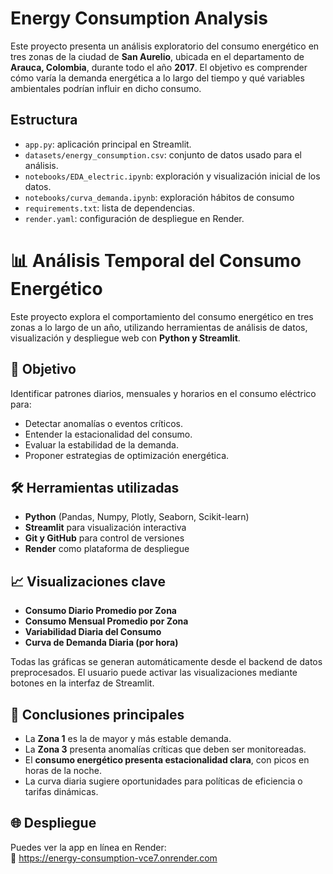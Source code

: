 # Energy Consumption Analysis

Este proyecto presenta un análisis exploratorio del consumo energético en tres zonas de la ciudad de **San Aurelio**, ubicada en el departamento de **Arauca, Colombia**, durante todo el año **2017**. El objetivo es comprender cómo varía la demanda energética a lo largo del tiempo y qué variables ambientales podrían influir en dicho consumo.

## Estructura

- `app.py`: aplicación principal en Streamlit.
- `datasets/energy_consumption.csv`: conjunto de datos usado para el análisis.
- `notebooks/EDA_electric.ipynb`: exploración y visualización inicial de los datos.
- `notebooks/curva_demanda.ipynb`: exploración hábitos de consumo
- `requirements.txt`: lista de dependencias.
- `render.yaml`: configuración de despliegue en Render.

# 📊 Análisis Temporal del Consumo Energético

Este proyecto explora el comportamiento del consumo energético en tres zonas a lo largo de un año, utilizando herramientas de análisis de datos, visualización y despliegue web con **Python y Streamlit**.

## 🚀 Objetivo

Identificar patrones diarios, mensuales y horarios en el consumo eléctrico para:
- Detectar anomalías o eventos críticos.
- Entender la estacionalidad del consumo.
- Evaluar la estabilidad de la demanda.
- Proponer estrategias de optimización energética.

## 🛠️ Herramientas utilizadas

- **Python** (Pandas, Numpy, Plotly, Seaborn, Scikit-learn)
- **Streamlit** para visualización interactiva
- **Git y GitHub** para control de versiones
- **Render** como plataforma de despliegue

## 📈 Visualizaciones clave

- **Consumo Diario Promedio por Zona**
- **Consumo Mensual Promedio por Zona**
- **Variabilidad Diaria del Consumo**
- **Curva de Demanda Diaria (por hora)**

Todas las gráficas se generan automáticamente desde el backend de datos preprocesados. El usuario puede activar las visualizaciones mediante botones en la interfaz de Streamlit.

## 🧠 Conclusiones principales

- La **Zona 1** es la de mayor y más estable demanda.
- La **Zona 3** presenta anomalías críticas que deben ser monitoreadas.
- El **consumo energético presenta estacionalidad clara**, con picos en horas de la noche.
- La curva diaria sugiere oportunidades para políticas de eficiencia o tarifas dinámicas.

## 🌐 Despliegue

Puedes ver la app en línea en Render:  
📍 https://energy-consumption-vce7.onrender.com
